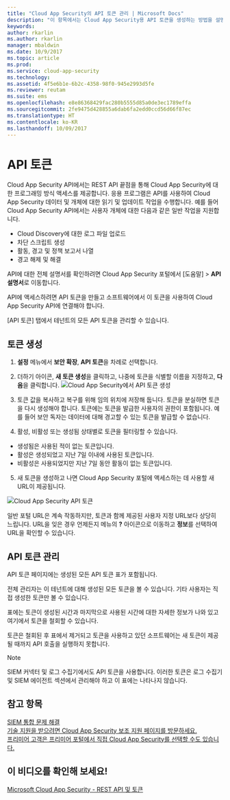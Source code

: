 ```yaml
---
title: "Cloud App Security의 API 토큰 관리 | Microsoft Docs"
description: "이 항목에서는 Cloud App Security용 API 토큰을 생성하는 방법을 설명합니다."
keywords: 
author: rkarlin
ms.author: rkarlin
manager: mbaldwin
ms.date: 10/9/2017
ms.topic: article
ms.prod: 
ms.service: cloud-app-security
ms.technology: 
ms.assetid: 4f5e6b1e-6b2c-4358-98f0-945e2993d5fe
ms.reviewer: reutam
ms.suite: ems
ms.openlocfilehash: e8e86368429fac280b5555d85a0de3ec1789effa
ms.sourcegitcommit: 2fe9475d428855a6dab6fa2edd0ccd56d66f87ec
ms.translationtype: HT
ms.contentlocale: ko-KR
ms.lasthandoff: 10/09/2017
---
```

# <a name="api-tokens"></a>API 토큰
    
Cloud App Security API에서는 REST API 끝점을 통해 Cloud App Security에 대한 프로그래밍 방식 액세스를 제공합니다. 응용 프로그램은 API를 사용하여 Cloud App Security 데이터 및 개체에 대한 읽기 및 업데이트 작업을 수행합니다. 예를 들어 Cloud App Security API에서는 사용자 개체에 대한 다음과 같은 일반 작업을 지원합니다.

- Cloud Discovery에 대한 로그 파일 업로드
- 차단 스크립트 생성
- 활동, 경고 및 정책 보고서 나열
- 경고 해제 및 해결

API에 대한 전체 설명서를 확인하려면 Cloud App Security 포털에서 [도움말] > **API 설명서**로 이동합니다.

API에 액세스하려면 API 토큰을 만들고 소프트웨어에서 이 토큰을 사용하여 Cloud App Security API에 연결해야 합니다.

[API 토큰] 탭에서 테넌트의 모든 API 토큰을 관리할 수 있습니다. 


## <a name="generate-a-token"></a>토큰 생성

1. **설정** 메뉴에서 **보안 확장**, **API 토큰**을 차례로 선택합니다.

2. 더하기 아이콘, **새 토큰 생성**을 클릭하고, 나중에 토큰을 식별할 이름을 지정하고, **다음**을 클릭합니다.
![Cloud App Security에서 API 토큰 생성](./media/api-token-gen.png)

3. 토큰 값을 복사하고 복구를 위해 임의 위치에 저장해 둡니다. 토큰을 분실하면 토큰을 다시 생성해야 합니다. 토큰에는 토큰을 발급한 사용자의 권한이 포함됩니다. 예를 들어 보안 독자는 데이터에 대해 경고할 수 있는 토큰을 발급할 수 없습니다.

4. 활성, 비활성 또는 생성됨 상태별로 토큰을 필터링할 수 있습니다. 

  - 생성됨은 사용된 적이 없는 토큰입니다. 
  - 활성은 생성되었고 지난 7일 이내에 사용된 토큰입니다. 
  - 비활성은 사용되었지만 지난 7일 동안 활동이 없는 토큰입니다.
5. 새 토큰을 생성하고 나면 Cloud App Security 포털에 액세스하는 데 사용할 새 URL이 제공됩니다. 

 ![Cloud App Security API 토큰](./media/generate-api-token.png)

일반 포털 URL은 계속 작동하지만, 토큰과 함께 제공된 사용자 지정 URL보다 상당히 느립니다. URL을 잊은 경우 언제든지 메뉴의 **?** 아이콘으로 이동하고 **정보**를 선택하여 URL을 확인할 수 있습니다.

## <a name="api-token-management"></a>API 토큰 관리

API 토큰 페이지에는 생성된 모든 API 토큰 표가 포함됩니다.

전체 관리자는 이 테넌트에 대해 생성된 모든 토큰을 볼 수 있습니다. 기타 사용자는 직접 생성한 토큰만 볼 수 있습니다.

표에는 토큰이 생성된 시간과 마지막으로 사용된 시간에 대한 자세한 정보가 나와 있고 여기에서 토큰을 철회할 수 있습니다. 

토큰은 철회된 후 표에서 제거되고 토큰을 사용하고 있던 소프트웨어는 새 토큰이 제공될 때까지 API 호출을 실행하지 못합니다. 

> [!NOTE]
> SIEM 커넥터 및 로그 수집기에서도 API 토큰을 사용합니다. 이러한 토큰은 로그 수집기 및 SIEM 에이전트 섹션에서 관리해야 하고 이 표에는 나타나지 않습니다. 





## <a name="see-also"></a>참고 항목  
[SIEM 통합 문제 해결](troubleshooting-siem.md)   
[기술 지원을 받으려면 Cloud App Security 보조 지원 페이지를 방문하세요.](http://support.microsoft.com/oas/default.aspx?prid=16031)   
[프리미어 고객은 프리미어 포털에서 직접 Cloud App Security를 선택할 수도 있습니다.](https://premier.microsoft.com/)  

## <a name="check-out-this-video"></a>이 비디오를 확인해 보세요!
[Microsoft Cloud App Security - REST API 및 토큰](https://channel9.msdn.com/Shows/Microsoft-Security/Microsoft-Cloud-App-Security--REST-APIs-and-Tokens)  